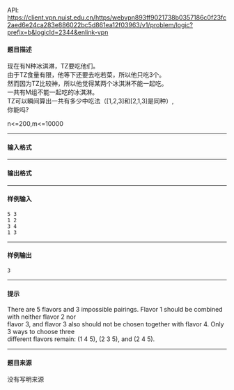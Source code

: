 API: https://client.vpn.nuist.edu.cn/https/webvpn893ff9021738b0357186c0f23fc2aed6e24ca283e886022bc5d861ea12f03963/v1/problem/logic?prefix=b&logicId=2344&enlink-vpn

#### 题目描述

现在有N种冰淇淋，TZ要吃他们。  
由于TZ食量有限，他等下还要去吃若菜，所以他只吃3个。  
然而因为TZ比较神，所以他觉得某两个冰淇淋不能一起吃。  
一共有M组不能一起吃的冰淇淋。  
TZ可以瞬间算出一共有多少中吃法（\[1,2,3\]和\[2,1,3\]是同种）,  
你能吗?

n<=200,m<=10000

---

#### 输入格式

---

#### 输出格式

---

#### 样例输入
```
5 3
1 2
3 4
1 3
```

---

#### 样例输出
```
3
```

---

#### 提示

There are 5 flavors and 3 impossible pairings. Flavor 1 should be combined with neither flavor 2 nor  
flavor 3, and flavor 3 also should not be chosen together with flavor 4. Only 3 ways to choose three  
different flavors remain: (1 4 5), (2 3 5), and (2 4 5).

---

#### 题目来源

没有写明来源